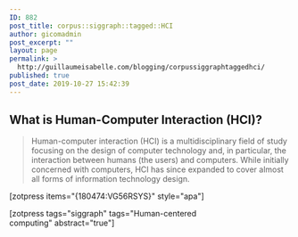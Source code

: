```yaml
---
ID: 882
post_title: corpus::siggraph::tagged::HCI
author: gicomadmin
post_excerpt: ""
layout: page
permalink: >
  http://guillaumeisabelle.com/blogging/corpussiggraphtaggedhci/
published: true
post_date: 2019-10-27 15:42:39
---
```

<!-- wp:heading -->

## **What is Human-Computer Interaction (HCI)?**

<!-- /wp:heading -->

<!-- wp:quote -->

<blockquote class="wp-block-quote">
  <p>
    Human-computer interaction (HCI) is a multidisciplinary field of study focusing on the design of computer technology and, in particular, the interaction between humans (the users) and computers. While initially concerned with computers, HCI has since expanded to cover almost all forms of information technology design.
  </p>
</blockquote>

<!-- /wp:quote -->

<!-- wp:shortcode --> [zotpress items="{180474:VG56RSYS}" style="apa"] 

<!-- /wp:shortcode -->

<!-- wp:paragraph -->

[zotpress tags="siggraph" tags="Human-centered computing" abstract="true"]  

<!-- /wp:paragraph -->